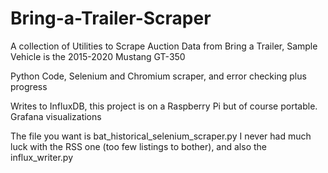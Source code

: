 # Bring-a-Trailer-Scraper
A collection of Utilities to Scrape Auction Data from Bring a Trailer, Sample Vehicle is the 2015-2020 Mustang GT-350

Python Code, Selenium and Chromium scraper, and error checking plus progress

Writes to InfluxDB, this project is on a Raspberry Pi but of course portable. Grafana visualizations

The file you want is bat_historical_selenium_scraper.py
I never had much luck with the RSS one (too few listings to bother), and also the influx_writer.py

